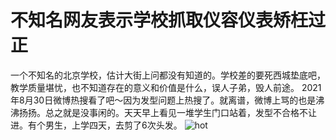 # 不知名网友表示学校抓取仪容仪表矫枉过正
一个不知名的北京学校，估计大街上问都没有知道的。学校差的要死西城垫底吧，教学质量堪忧，也不知道存在的意义和价值是什么，误人子弟，毁人前途。
2021年8月30日微博热搜看了吧～因为发型问题上热搜了。就离谱，微博上骂的也是沸沸扬扬。总之就是没事闲的。天天早上看见一堆学生门口站着，发型不合格不让进。有个男生，上学四天，去剪了6次头发。
![hot](https://pic2.zhimg.com/v2-16a86920528ca8dae9af071f64fde744_r.jpg) 
